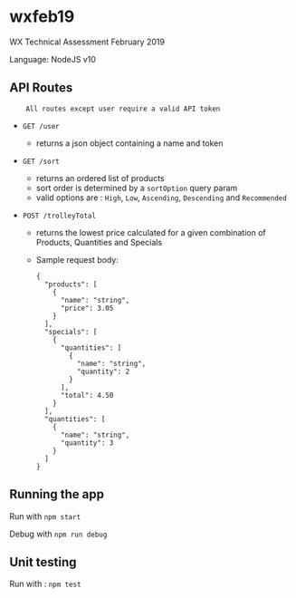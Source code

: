 # wxfeb19

WX Technical Assessment February 2019 

Language: NodeJS v10

## API Routes

        All routes except user require a valid API token

* `GET /user` 
  * returns a json object containing a name and token

* `GET /sort` 
  * returns an ordered list of products 
  * sort order is determined by a `sortOption` query param
  * valid options are : `High`, `Low`, `Ascending`, `Descending` and `Recommended`
   
* `POST /trolleyTotal`
  * returns the lowest price calculated for a given combination of Products, Quantities and Specials
  * Sample request body:
        
        {
          "products": [
            {
              "name": "string",
              "price": 3.05
            }
          ],
          "specials": [
            {
              "quantities": [
                {
                  "name": "string",
                  "quantity": 2
                }
              ],
              "total": 4.50
            }
          ],
          "quantities": [
            {
              "name": "string",
              "quantity": 3
            }
          ]
        }
        
## Running the app

Run with `npm start`

Debug with `npm run debug`        

## Unit testing

Run with : `npm test`
